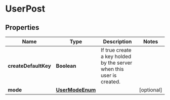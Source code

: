 
# UserPost

## Properties
Name | Type | Description | Notes
------------ | ------------- | ------------- | -------------
**createDefaultKey** | **Boolean** | If true create a key holded by the server when this user is created. | 
**mode** | [**UserModeEnum**](UserModeEnum.md) |  |  [optional]



